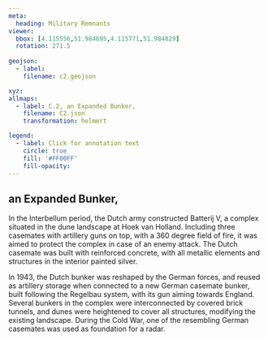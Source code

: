 ```yaml
---
meta:
  heading: Military Remnants
viewer:
  bbox: [4.115556,51.984695,4.115771,51.984829]
  rotation: 271.5
  
geojson:
  - label:
    filename: c2.geojson

xyz:
allmaps:
  - label: C.2, an Expanded Bunker,
    filename: C2.json
    transformation: helmert

legend: 
  - label: Click for annotation text
    circle: true
    fill: '#FF00FF'
    fill-opacity: 
---
```


## an Expanded Bunker,

In the Interbellum period, the Dutch army constructed Batterij V, a complex situated in the dune landscape at Hoek van Holland. Including three casemates with artillery guns on top, with a 360 degree field of fire, it was aimed to protect the complex in case of an enemy attack. The Dutch casemate was built with reinforced concrete, with all metallic elements and structures in the interior painted silver.  

In 1943, the Dutch bunker was reshaped by the German forces, and reused as artillery storage when connected to a new German casemate bunker, built following the Regelbau system, with its gun aiming towards England. Several bunkers in the complex were interconnected by covered brick tunnels, and dunes were heightened to cover all structures, modifying the existing landscape. During the Cold War, one of the resembling German casemates was used as foundation for a radar.